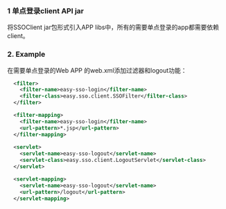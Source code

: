### 1 单点登录client API jar
将SSOClient jar包形式引入APP libs中，所有的需要单点登录的app都需要依赖client。

### 2. Example

在需要单点登录的Web APP 的web.xml添加过滤器和logout功能：

```xml
  <filter>
    <filter-name>easy-sso-login</filter-name>
    <filter-class>easy.sso.client.SSOFilter</filter-class>
  </filter>

  <filter-mapping>
    <filter-name>easy-sso-login</filter-name>
    <url-pattern>*.jsp</url-pattern>
  </filter-mapping>
  
  <servlet>
    <servlet-name>easy-sso-logout</servlet-name>
    <servlet-class>easy.sso.client.LogoutServlet</servlet-class>
  </servlet>

  <servlet-mapping>
    <servlet-name>easy-sso-logout</servlet-name>
    <url-pattern>/logout</url-pattern>
  </servlet-mapping>
```